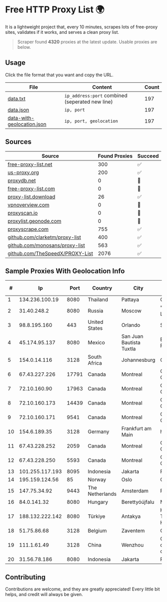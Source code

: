 
# Free HTTP Proxy List 🌍

It is a lightweight project that, every 10 minutes, scrapes lots of free-proxy sites, validates if it works, and serves a clean proxy list.


> Scraper found **4320** proxies at the latest update. Usable proxies are below.

## Usage

Click the file format that you want and copy the URL.


|File|Content|Count|
|----|-------|-----|
|[data.txt](https://raw.githubusercontent.com/themiralay/Proxy-List-World/master/data.txt)|`ip_address:port` combined (seperated new line)|197|
|[data.json](https://raw.githubusercontent.com/themiralay/Proxy-List-World/master/data.json)|`ip, port`|197|
|[data-with-geolocation.json](https://raw.githubusercontent.com/themiralay/Proxy-List-World/master/data-with-geolocation.json)|`ip, port, geolocation`|197|

## Sources

|Source|Found Proxies|Succeed|
|------|-------------|-------|
|[free-proxy-list.net](https://free-proxy-list.net)|300|✅|
|[us-proxy.org](https://www.us-proxy.org)|200|✅|
|[proxydb.net](http://proxydb.net)|0|🚫|
|[free-proxy-list.com](https://free-proxy-list.com/?page=&port=&type%5B%5D=http&type%5B%5D=https&up_time=0&search=Search)|0|🚫|
|[proxy-list.download](https://www.proxy-list.download/HTTP)|26|✅|
|[vpnoverview.com](https://vpnoverview.com/privacy/anonymous-browsing/free-proxy-servers)|0|🚫|
|[proxyscan.io](https://www.proxyscan.io)|0|🚫|
|[proxylist.geonode.com](https://proxylist.geonode.com/api/proxy-list?limit=300&page=1&sort_by=lastChecked&sort_type=desc&protocols=http,https)|0|🚫|
|[proxyscrape.com](https://api.proxyscrape.com/v2/?request=displayproxies&protocol=http&timeout=10000&country=all&ssl=all&anonymity=all)|755|✅|
|[github.com/clarketm/proxy-list](https://raw.githubusercontent.com/clarketm/proxy-list/master/proxy-list-raw.txt)|400|✅|
|[github.com/monosans/proxy-list](https://raw.githubusercontent.com/monosans/proxy-list/main/proxies/http.txt)|563|✅|
|[github.com/TheSpeedX/PROXY-List](https://raw.githubusercontent.com/TheSpeedX/PROXY-List/master/http.txt)|2076|✅|


## Sample Proxies With Geolocation Info

|#|Ip|Port|Country|City|Internet Service Provider|
|-|--|----|-------|----|-------------------------|
|1|134.236.100.19|8080|Thailand|Pattaya|CAT-BB|
|2|31.40.248.2|8080|Russia|Moscow|"Cloud Technologies" LLC trading as Cloud.ru|
|3|98.8.195.160|443|United States|Orlando|Spectrum|
|4|45.174.95.137|8080|Mexico|San Juan Bautista Tuxtla|Enlace de Datos y Redes SA de CV|
|5|154.0.14.116|3128|South Africa|Johannesburg|Cisp IP3|
|6|67.43.227.226|17791|Canada|Montreal|GloboTech Communications|
|7|72.10.160.90|17963|Canada|Montreal|GloboTech Communications|
|8|72.10.160.173|14439|Canada|Montreal|GloboTech Communications|
|9|72.10.160.171|9541|Canada|Montreal|GloboTech Communications|
|10|154.6.189.35|3128|Germany|Frankfurt am Main|haoxiangyun|
|11|67.43.228.252|2059|Canada|Montreal|GloboTech Communications|
|12|67.43.228.250|5593|Canada|Montreal|GloboTech Communications|
|13|101.255.117.193|8095|Indonesia|Jakarta|PT Remala Abadi|
|14|195.159.124.56|85|Norway|Oslo|CUSTOMPUBLISHCOLO|
|15|147.75.34.92|9443|The Netherlands|Amsterdam|Packet Host, Inc.|
|16|84.0.141.32|8080|Hungary|Berettyóújfalu|Magyar Telekom|
|17|188.132.222.142|8080|Türkiye|Antakya|High Speed Telekomunikasyon ve Hab. Hiz. Ltd. Sti.|
|18|51.75.86.68|3128|Belgium|Zaventem|OVH SAS|
|19|111.1.61.49|3128|China|Wenzhou|China Mobile communications corporation|
|20|31.56.78.186|8080|Indonesia|Jakarta|PT Perwira Media Solusi|



## Contributing

Contributions are welcome, and they are greatly appreciated! Every
little bit helps, and credit will always be given.

